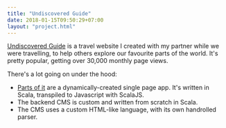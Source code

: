 ```yaml
---
title: "Undiscovered Guide"
date: 2018-01-15T09:50:29+07:00
layout: "project.html"
---
```

[Undiscovered Guide](https://www.undiscoveredguide.com) is a travel website I created with my partner while we were travelling, to help others explore our favourite parts of the world.  It's pretty popular, getting over 30,000 monthly page views.

There's a lot going on under the hood:

* [Parts of it](https://www.undiscoveredguide.com/hanoi-street-food) are a dynamically-created single page app.  It's written in Scala, transpiled to Javascript with ScalaJS.
* The backend CMS is custom and written from scratch in Scala.
* The CMS uses a custom HTML-like language, with its own handrolled parser.